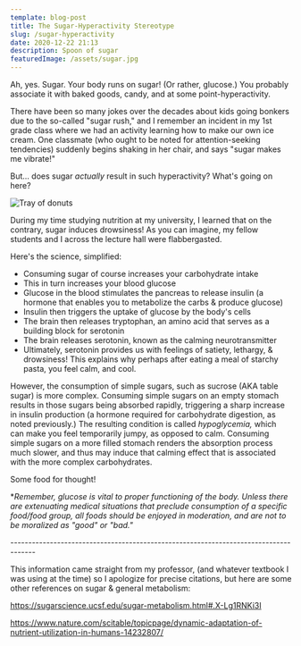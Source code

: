 ```yaml
---
template: blog-post
title: The Sugar-Hyperactivity Stereotype
slug: /sugar-hyperactivity
date: 2020-12-22 21:13
description: Spoon of sugar
featuredImage: /assets/sugar.jpg
---
```

Ah, yes. Sugar. Your body runs on sugar! (Or rather, glucose.) You probably associate it with baked goods, candy, and at some point-hyperactivity. 

There have been so many jokes over the decades about kids going bonkers due to the so-called "sugar rush," and I remember an incident in my 1st grade class where we had an activity learning how to make our own ice cream. One classmate (who ought to be noted for attention-seeking tendencies) suddenly begins shaking in her chair, and says "sugar makes me vibrate!" 

But... does sugar *actually* result in such hyperactivity? What's going on here?

![Tray of donuts](/assets/donuts.jpg)

During my time studying nutrition at my university, I learned that on the contrary, sugar induces drowsiness! As you can imagine, my fellow students and I across the lecture hall were flabbergasted. 

Here's the science, simplified:

* Consuming sugar of course increases your carbohydrate intake
* This in turn increases your blood glucose
* Glucose in the blood stimulates the pancreas to release insulin (a hormone that enables you to metabolize the carbs & produce glucose)
* Insulin then triggers the uptake of glucose by the body's cells
* The brain then releases tryptophan, an amino acid that serves as a building block for serotonin
* The brain releases serotonin, known as the calming neurotransmitter
* Ultimately, serotonin provides us with feelings of satiety, lethargy, & drowsiness! This explains why perhaps after eating a meal of starchy pasta, you feel calm, and cool.

 However, the consumption of simple sugars, such as sucrose (AKA table sugar) is more complex. Consuming simple sugars on an empty stomach results in those sugars being absorbed rapidly, triggering a sharp increase in insulin production (a hormone required for carbohydrate digestion, as noted previously.) The resulting condition is called *hypoglycemia,* which can make you feel temporarily jumpy, as opposed to calm. Consuming simple sugars on a more filled stomach renders the absorption process much slower, and thus may induce that calming effect that is associated with the more complex carbohydrates.

 Some food for thought!

\**Remember, glucose is vital to proper functioning of the body. Unless there are    extenuating medical situations that preclude consumption of a specific food/food group, all foods should be enjoyed in moderation, and are not to be moralized as "good" or "bad."*

\-------------------------------------------------------------------------------------

This information came straight from my professor, (and whatever textbook I was using at the time) so I apologize for precise citations, but here are some other references on sugar & general metabolism:

https://sugarscience.ucsf.edu/sugar-metabolism.html#.X-Lg1RNKi3I

https://www.nature.com/scitable/topicpage/dynamic-adaptation-of-nutrient-utilization-in-humans-14232807/